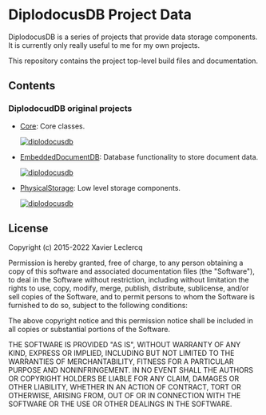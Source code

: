 # DiplodocusDB Project Data

DiplodocusDB is a series of projects that provide data storage components. It is currently
only really useful to me for my own projects.

This repository contains the project top-level build files and documentation. 


## Contents

### DiplodocudDB original projects

- [Core](https://github.com/diplodocusdb/core): Core classes.

  [![diplodocusdb](https://circleci.com/gh/diplodocusdb/core.svg?style=shield)](https://circleci.com/gh/diplodocusdb/core)

- [EmbeddedDocumentDB](https://github.com/diplodocusdb/embedded-document-db): Database functionality to store document data.

  [![diplodocusdb](https://circleci.com/gh/diplodocusdb/embedded-document-db.svg?style=shield)](https://circleci.com/gh/diplodocusdb/embedded-document-db)

- [PhysicalStorage](https://github.com/diplodocusdb/physical-storage): Low level storage components.

  [![diplodocusdb](https://circleci.com/gh/diplodocusdb/physical-storage.svg?style=shield)](https://circleci.com/gh/diplodocusdb/physical-storage)


## License

Copyright (c) 2015-2022 Xavier Leclercq

Permission is hereby granted, free of charge, to any person obtaining a
copy of this software and associated documentation files (the "Software"),
to deal in the Software without restriction, including without limitation
the rights to use, copy, modify, merge, publish, distribute, sublicense,
and/or sell copies of the Software, and to permit persons to whom the
Software is furnished to do so, subject to the following conditions:

The above copyright notice and this permission notice shall be included in
all copies or substantial portions of the Software.

THE SOFTWARE IS PROVIDED "AS IS", WITHOUT WARRANTY OF ANY KIND, EXPRESS OR
IMPLIED, INCLUDING BUT NOT LIMITED TO THE WARRANTIES OF MERCHANTABILITY,
FITNESS FOR A PARTICULAR PURPOSE AND NONINFRINGEMENT. IN NO EVENT SHALL
THE AUTHORS OR COPYRIGHT HOLDERS BE LIABLE FOR ANY CLAIM, DAMAGES OR OTHER
LIABILITY, WHETHER IN AN ACTION OF CONTRACT, TORT OR OTHERWISE, ARISING
FROM, OUT OF OR IN CONNECTION WITH THE SOFTWARE OR THE USE OR OTHER DEALINGS
IN THE SOFTWARE.
